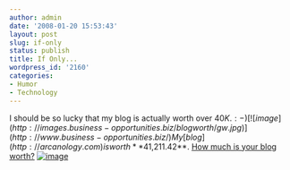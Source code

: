 ```yaml
---
author: admin
date: '2008-01-20 15:53:43'
layout: post
slug: if-only
status: publish
title: If Only...
wordpress_id: '2160'
categories:
- Humor
- Technology
---
```


I should be so lucky that my blog is actually worth over $40K. :-)
[![image](http://images.business-opportunities.biz/blogworth/gw.jpg)](http://www.business-opportunities.biz/)
My [blog](http://arcanology.com) is worth **$41,211.42**. [How much is
your blog
worth?](http://www.business-opportunities.biz/projects/how-much-is-your-blog-worth/)
[![image](http://technorati.com/pix/tech-logo-embed.gif)](http://www.technorati.com/)
